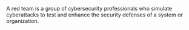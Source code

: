 A red team is a group of cybersecurity professionals who simulate cyberattacks to test and enhance the security defenses of a system or organization.